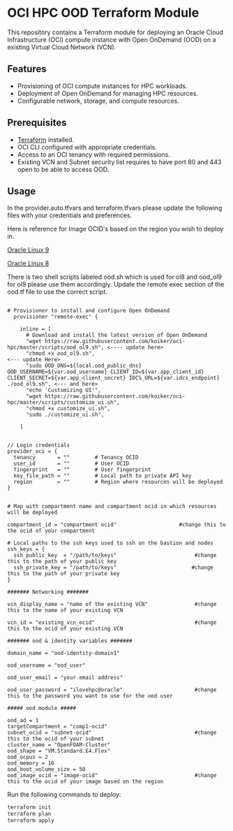 # OCI HPC OOD Terraform Module

This repository contains a Terraform module for deploying an Oracle Cloud Infrastructure (OCI) compute instance with Open OnDemand (OOD) on a existing Virtual Cloud Network (VCN).

## Features

- Provisioning of OCI compute instances for HPC workloads.
- Deployment of Open OnDemand for managing HPC resources.
- Configurable network, storage, and compute resources.

## Prerequisites

- [Terraform](https://www.terraform.io/downloads.html) installed.
- OCI CLI configured with appropriate credentials.
- Access to an OCI tenancy with required permissions.
- Existing VCN and Subnet security list requires to have port 80 and 443 open to be able to access OOD.

## Usage

In the provider.auto.tfvars and terraform.tfvars please update the following files with your credentials and preferences.

Here is reference for Image OCID's based on the region you wish to deploy in.

[Oracle Linux 9](https://docs.oracle.com/en-us/iaas/images/oracle-linux-9x/oracle-linux-9-5-2025-04-16-0.htm)

[Oracle Linux 8](https://docs.oracle.com/en-us/iaas/images/oracle-linux-8x/oracle-linux-8-10-2025-04-16-0.htm)

There is two shell scripts labeled ood.sh which is used for ol8 and ood_ol9 for ol9 please use them accordingly.
Update the remote exec section of the ood.tf file to use the correct script.

```

# Provisioner to install and configure Open OnDemand
  provisioner "remote-exec" {

    inline = [
      # Download and install the latest version of Open OnDemand
      "wget https://raw.githubusercontent.com/koiker/oci-hpc/master/scripts/ood_ol9.sh", <---- update here>
      "chmod +x ood_ol9.sh",                                                            <--- update Here>
      "sudo OOD_DNS=${local.ood_public_dns} OOD_USERNAME=${var.ood_username} CLIENT_ID=${var.app_client_id} CLIENT_SECRET=${var.app_client_secret} IDCS_URL=${var.idcs_endpoint} ./ood_ol9.sh", <--- and here>
      "echo 'Customizing UI'",
      "wget https://raw.githubusercontent.com/koiker/oci-hpc/master/scripts/customize_ui.sh",
      "chmod +x customize_ui.sh",
      "sudo ./customize_ui.sh",

    ]

```

```

// Login credentials
provider_oci = {
  tenancy       = ""        # Tenancy OCID
  user_id       = ""        # User OCID
  fingerprint   = ""        # User fingerprint
  key_file_path = ""        # Local path to private API key
  region        = ""        # Region where resources will be deployed
}

```

```

# Map with compartment name and compartment ocid in which resources will be deployed

compartment_id = "compartment ocid"                    #change this to the ocid of your compartment

# Local paths to the ssh keys used to ssh on the bastion and nodes
ssh_keys = {
  ssh_public_key  = "/path/to/keys"                         #change this to the path of your public key
  ssh_private_key = "/path/to/keys"                        #change this to the path of your private key
}

####### Networking #######

vcn_display_name = "name of the existing VCN"               #change this to the name of your existing VCN

vcn_id = "existing_vcn_ocid"                                #change this to the ocid of your existing VCN

####### ood & identity variables #######

domain_name = "ood-identity-domain1"

ood_username = "ood_user"

ood_user_email = "your email address"

ood_user_password = "ilovehpc@oracle"                       #change this to the password you want to use for the ood user

##### ood module #####

ood_ad = 1
targetCompartment = "comp1-ocid"
subnet_ocid = "subnet-ocid"                                 #change this to the ocid of your subnet
cluster_name = "OpenFOAM-Cluster"
ood_shape = "VM.Standard.E4.Flex"
ood_ocpus = 2
ood_memory = 16
ood_boot_volume_size = 50
ood_image_ocid = "image-ocid"                               #change this to the ocid of your image based on the region

```

Run the following commands to deploy:

```bash
terraform init
terraform plan
terraform apply
```
